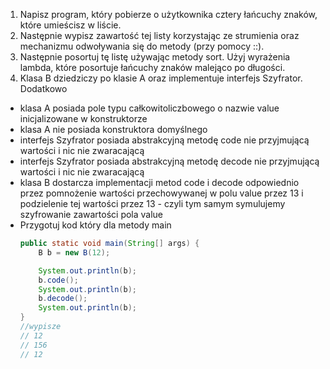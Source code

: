 1. Napisz program, który pobierze o użytkownika cztery łańcuchy znaków, które umieścisz w liście. 
2. Następnie wypisz zawartość tej listy korzystając ze strumienia oraz mechanizmu odwoływania się do metody (przy pomocy ::).
3. Następnie posortuj tę listę używając metody sort. Użyj wyrażenia lambda, które posortuje łańcuchy znaków malejąco po długości.
4. Klasa B dziedziczy po klasie A oraz implementuje interfejs Szyfrator. Dodatkowo
  - klasa A posiada pole typu całkowitoliczbowego o nazwie value inicjalizowane w konstruktorze
  - klasa A nie posiada konstruktora domyślnego
  - interfejs Szyfrator   posiada abstrakcyjną metodę code nie przyjmującą wartości i nic nie zwaracającą
  - interfejs Szyfrator  posiada abstrakcyjną metodę decode nie przyjmującą wartości i nic nie zwaracającą
  - klasa B dostarcza implementacji metod code i decode odpowiednio przez pomnożenie wartości przechowywanej w polu value przez 13 i podzielenie tej wartości przez 13 - czyli tym samym symulujemy szyfrowanie zawartości pola value
  - Przygotuj kod który dla metody main 
    ```java
	public static void main(String[] args) {
		B b = new B(12);

		System.out.println(b);
		b.code();
		System.out.println(b);
		b.decode();
		System.out.println(b);
	}
	//wypisze
	// 12
	// 156
	// 12
	```